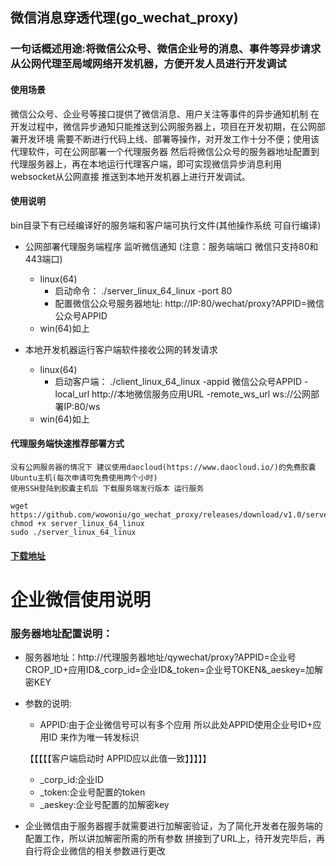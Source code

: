 ##  微信消息穿透代理(go_wechat_proxy)

### 一句话概述用途:将微信公众号、微信企业号的消息、事件等异步请求从公网代理至局域网络开发机器，方便开发人员进行开发调试

#### 使用场景
微信公众号、企业号等接口提供了微信消息、用户关注等事件的异步通知机制
在开发过程中，微信异步通知只能推送到公网服务器上，项目在开发初期，在公网部署开发环境
需要不断进行代码上线、部署等操作，对开发工作十分不便；使用该代理软件，可在公网部署一个代理服务器
然后将微信公众号的服务器地址配置到代理服务器上，再在本地运行代理客户端，即可实现微信异步消息利用websocket从公网直接
推送到本地开发机器上进行开发调试。

#### 使用说明

bin目录下有已经编译好的服务端和客户端可执行文件(其他操作系统 可自行编译)

+ 公网部署代理服务端程序 监听微信通知 (注意：服务端端口 微信只支持80和443端口)
  + linux(64)
     + 启动命令： ./server_linux_64_linux -port 80
     + 配置微信公众号服务器地址: http://IP:80/wechat/proxy?APPID=微信公众号APPID
  +  win(64)如上
  
+ 本地开发机器运行客户端软件接收公网的转发请求
   + linux(64)
     + 启动客户端： ./client_linux_64_linux -appid 微信公众号APPID -local_url http://本地微信服务应用URL -remote_ws_url ws://公网部署IP:80/ws
   +  win(64)如上
   
   
#### 代理服务端快速推荐部署方式
    没有公网服务器的情况下 建议使用daocloud(https://www.daocloud.io/)的免费胶囊Ubuntu主机(每次申请可免费使用两个小时) 
    使用SSH登陆到胶囊主机后 下载服务端发行版本 运行服务 
    
    wget https://github.com/wowoniu/go_wechat_proxy/releases/download/v1.0/server_linux_64_linux 
    chmod +x server_linux_64_linux
    sudo ./server_linux_64_linux
    
    
#### <a href="https://github.com/wowoniu/go_wechat_proxy/releases" target="_blank">下载地址</a>
    
    
# 企业微信使用说明
### 服务器地址配置说明：
+ 服务器地址：http://代理服务器地址/qywechat/proxy?APPID=企业号CROP_ID+应用ID&_corp_id=企业ID&_token=企业号TOKEN&_aeskey=加解密KEY  
+ 参数的说明:
   + APPID:由于企业微信号可以有多个应用 所以此处APPID使用企业号ID+应用ID 来作为唯一转发标识
   
   【【【【【客户端启动时 APPID应以此值一致】】】】】
   + _corp_id:企业ID
   + _token:企业号配置的token
   + _aeskey:企业号配置的加解密key
   
+ 企业微信由于服务器握手就需要进行加解密验证，为了简化开发者在服务端的配置工作，所以讲加解密所需的所有参数
拼接到了URL上，待开发完毕后，再自行将企业微信的相关参数进行更改   
